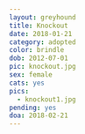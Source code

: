```yaml
---
layout: greyhound
title: Knockout
date: 2018-01-21
category: adopted
color: brindle
dob: 2012-07-01
pic: knockout.jpg
sex: female
cats: yes
pics:
  - knockout1.jpg
pending: yes
doa: 2018-02-21
---
```


